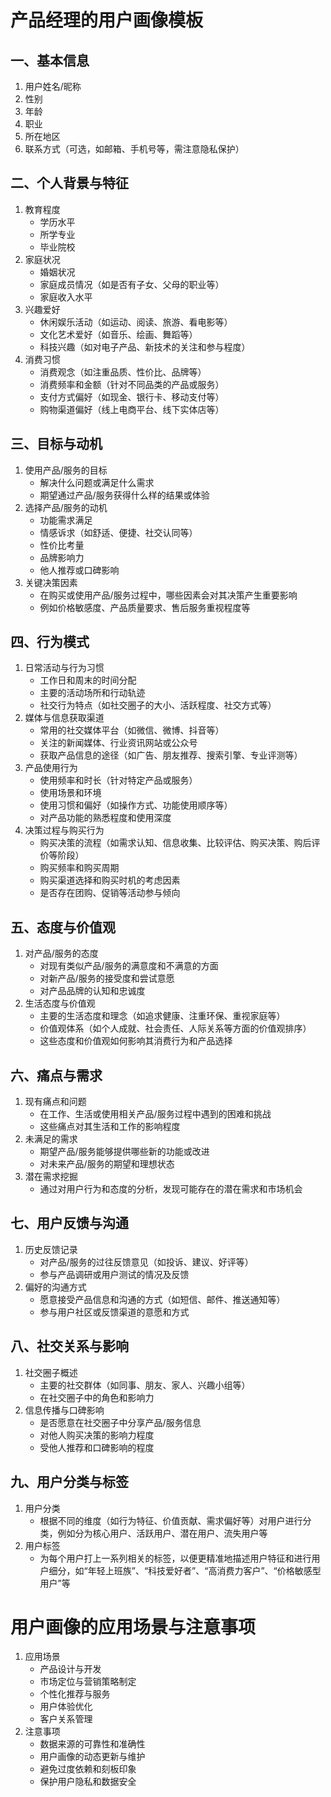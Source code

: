 # 产品经理的用户画像模板

## 一、基本信息
1. 用户姓名/昵称
2. 性别
3. 年龄
4. 职业
5. 所在地区
6. 联系方式（可选，如邮箱、手机号等，需注意隐私保护）

## 二、个人背景与特征
1. 教育程度
    - 学历水平
    - 所学专业
    - 毕业院校
2. 家庭状况
    - 婚姻状况
    - 家庭成员情况（如是否有子女、父母的职业等）
    - 家庭收入水平
3. 兴趣爱好
    - 休闲娱乐活动（如运动、阅读、旅游、看电影等）
    - 文化艺术爱好（如音乐、绘画、舞蹈等）
    - 科技兴趣（如对电子产品、新技术的关注和参与程度）
4. 消费习惯
    - 消费观念（如注重品质、性价比、品牌等）
    - 消费频率和金额（针对不同品类的产品或服务）
    - 支付方式偏好（如现金、银行卡、移动支付等）
    - 购物渠道偏好（线上电商平台、线下实体店等）

## 三、目标与动机
1. 使用产品/服务的目标
    - 解决什么问题或满足什么需求
    - 期望通过产品/服务获得什么样的结果或体验
2. 选择产品/服务的动机
    - 功能需求满足
    - 情感诉求（如舒适、便捷、社交认同等）
    - 性价比考量
    - 品牌影响力
    - 他人推荐或口碑影响
3. 关键决策因素
    - 在购买或使用产品/服务过程中，哪些因素会对其决策产生重要影响
    - 例如价格敏感度、产品质量要求、售后服务重视程度等

## 四、行为模式
1. 日常活动与行为习惯
    - 工作日和周末的时间分配
    - 主要的活动场所和行动轨迹
    - 社交行为特点（如社交圈子的大小、活跃程度、社交方式等）
2. 媒体与信息获取渠道
    - 常用的社交媒体平台（如微信、微博、抖音等）
    - 关注的新闻媒体、行业资讯网站或公众号
    - 获取产品信息的途径（如广告、朋友推荐、搜索引擎、专业评测等）
3. 产品使用行为
    - 使用频率和时长（针对特定产品或服务）
    - 使用场景和环境
    - 使用习惯和偏好（如操作方式、功能使用顺序等）
    - 对产品功能的熟悉程度和使用深度
4. 决策过程与购买行为
    - 购买决策的流程（如需求认知、信息收集、比较评估、购买决策、购后评价等阶段）
    - 购买频率和购买周期
    - 购买渠道选择和购买时机的考虑因素
    - 是否存在团购、促销等活动参与倾向

## 五、态度与价值观
1. 对产品/服务的态度
    - 对现有类似产品/服务的满意度和不满意的方面
    - 对新产品/服务的接受度和尝试意愿
    - 对产品品牌的认知和忠诚度
2. 生活态度与价值观
    - 主要的生活态度和理念（如追求健康、注重环保、重视家庭等）
    - 价值观体系（如个人成就、社会责任、人际关系等方面的价值观排序）
    - 这些态度和价值观如何影响其消费行为和产品选择

## 六、痛点与需求
1. 现有痛点和问题
    - 在工作、生活或使用相关产品/服务过程中遇到的困难和挑战
    - 这些痛点对其生活和工作的影响程度
2. 未满足的需求
    - 期望产品/服务能够提供哪些新的功能或改进
    - 对未来产品/服务的期望和理想状态
3. 潜在需求挖掘
    - 通过对用户行为和态度的分析，发现可能存在的潜在需求和市场机会

## 七、用户反馈与沟通
1. 历史反馈记录
    - 对产品/服务的过往反馈意见（如投诉、建议、好评等）
    - 参与产品调研或用户测试的情况及反馈
2. 偏好的沟通方式
    - 愿意接受产品信息和沟通的方式（如短信、邮件、推送通知等）
    - 参与用户社区或反馈渠道的意愿和方式

## 八、社交关系与影响
1. 社交圈子概述
    - 主要的社交群体（如同事、朋友、家人、兴趣小组等）
    - 在社交圈子中的角色和影响力
2. 信息传播与口碑影响
    - 是否愿意在社交圈子中分享产品/服务信息
    - 对他人购买决策的影响力程度
    - 受他人推荐和口碑影响的程度

## 九、用户分类与标签
1. 用户分类
    - 根据不同的维度（如行为特征、价值贡献、需求偏好等）对用户进行分类，例如分为核心用户、活跃用户、潜在用户、流失用户等
2. 用户标签
    - 为每个用户打上一系列相关的标签，以便更精准地描述用户特征和进行用户细分，如“年轻上班族”、“科技爱好者”、“高消费力客户”、“价格敏感型用户”等

# 用户画像的应用场景与注意事项
1. 应用场景
    - 产品设计与开发
    - 市场定位与营销策略制定
    - 个性化推荐与服务
    - 用户体验优化
    - 客户关系管理
2. 注意事项
    - 数据来源的可靠性和准确性
    - 用户画像的动态更新与维护
    - 避免过度依赖和刻板印象
    - 保护用户隐私和数据安全
